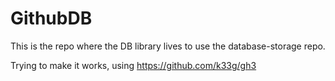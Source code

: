 # GithubDB
This is the repo where the DB library lives to use the database-storage repo.

Trying to make it works, using https://github.com/k33g/gh3
